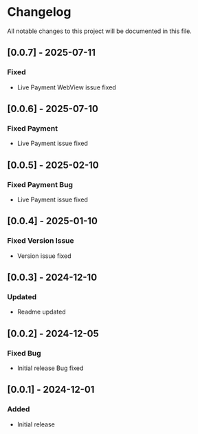 # Changelog

All notable changes to this project will be documented in this file.

## [0.0.7] - 2025-07-11

### Fixed

- Live Payment WebView issue fixed

## [0.0.6] - 2025-07-10

### Fixed Payment

- Live Payment issue fixed

## [0.0.5] - 2025-02-10

### Fixed Payment Bug

- Live Payment issue fixed

## [0.0.4] - 2025-01-10

### Fixed Version Issue

- Version issue fixed

## [0.0.3] - 2024-12-10

### Updated

- Readme updated

## [0.0.2] - 2024-12-05

### Fixed Bug

- Initial release Bug fixed

## [0.0.1] - 2024-12-01

### Added

- Initial release
